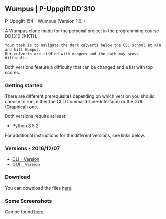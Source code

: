 ## Wumpus | P-Uppgift DD1310
P-Uppgift 154 - Wumpus (Version 1.0.1)

A Wumpus clone made for the personal project in the programming course DD1310 @ KTH.

```
Your task is to navigate the dark culverts below the CSC school at KTH and kill Wumpus.
But culverts are riddled with dangers and the path may prove difficult.
```

Both versions feature a difficulty that can be changed and a list with top scores.

### Getting started

There are different prerequisites depending on which version you should choose to run,
either the CLI (Command-Line-Interface) or the GUI (Graphical) one.

Both versions require at least:
- Python 3.5.2

For additional instructions for the different versions, see links below.

### Versions - 2016/12/07
* [CLI - Version](./Wumpus_GUI/README.md)
* [GUI - Version](./Wumpus_CLI/README.md)

### Download
You can download the files [here](https://codeload.github.com/FromWolves/DD1310/zip/master?token=AVfDSwk35l7k6bQI1-i05ZXsEkbi5S8Gks5acI9qwA==).


### Some Screenshots
Can be found [here](./assets/README.md)
